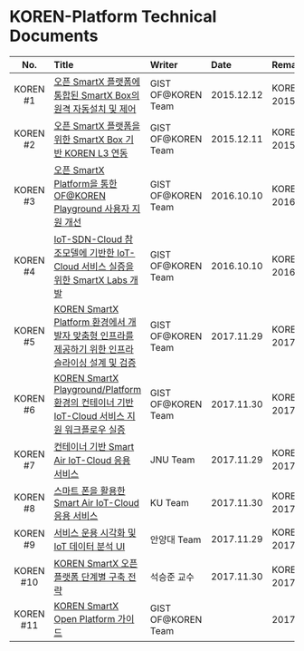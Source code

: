 # KOREN-Platform Technical Documents

|No.|Title|Writer|Date|Remarks  |
|:---:|:-----|:--------|:-----|:--------|
|KOREN #1|[오픈 SmartX 플랫폼에 통합된 SmartX Box의 원격 자동설치 및 제어](https://github.com/KOREN-Platform/Technical_Documents/blob/master/KOREN%2301_%EC%98%A4%ED%94%88%20SmartX%ED%94%8C%EB%9E%AB%ED%8F%BC%EC%97%90_%ED%86%B5%ED%95%A9%EB%90%9CSmartXBox%EC%9D%98_%EC%9B%90%EA%B2%A9%EC%9E%90%EB%8F%99%EC%84%A4%EC%B9%98%EB%B0%8F%EC%A0%9C%EC%96%B4_v1R1.pdf)|GIST OF@KOREN Team|2015.12.12|KOREN 2015 과제|
|KOREN #2|[오픈 SmartX 플랫폼을 위한 SmartX Box 기반 KOREN L3 연동](https://github.com/KOREN-Platform/Technical_Documents/blob/master/KOREN%2302_%EC%98%A4%ED%94%88SmartX%ED%94%8C%EB%9E%AB%ED%8F%BC%EC%9D%84_%EC%9C%84%ED%95%9C_SmartXBox%EA%B8%B0%EB%B0%98_KOREN_L3%EC%97%B0%EB%8F%99_v1R1.pdf)|GIST OF@KOREN Team|2015.12.11|KOREN 2015 과제|
|KOREN #3|[오픈 SmartX Platform을 통한 OF@KOREN Playground 사용자 지원 개선](https://github.com/KOREN-Platform/Technical_Documents/blob/master/KOREN%2303_%EC%98%A4%ED%94%88%20SmartX%20Platform%EC%9D%84%20%ED%86%B5%ED%95%9C%20OF%40KOREN%20Playground%20%EC%82%AC%EC%9A%A9%EC%9E%90%20%EC%A7%80%EC%9B%90%20%EA%B0%9C%EC%84%A0(GIST).pdf)|GIST OF@KOREN Team|2016.10.10|KOREN 2016 과제|
|KOREN #4|[IoT-SDN-Cloud 참조모델에 기반한 IoT-Cloud 서비스 실증을 위한 SmartX Labs 개발](https://github.com/KOREN-Platform/Technical_Documents/blob/master/KOREN%2304_IoT-SDN-Cloud%20%EC%B0%B8%EC%A1%B0%EB%AA%A8%EB%8D%B8%EC%97%90%20%EA%B8%B0%EB%B0%98%ED%95%9C%20IoT-Cloud%20%EC%84%9C%EB%B9%84%EC%8A%A4%20%EC%8B%A4%EC%A6%9D%EC%9D%84%20%EC%9C%84%ED%95%9C%20SmartX%20Labs%20%EA%B0%9C%EB%B0%9C%20(GIST).pdf)|GIST OF@KOREN Team|2016.10.10|KOREN 2016 과제|
|KOREN #5|[KOREN SmartX Platform 환경에서 개발자 맞춤형 인프라를 제공하기 위한 인프라 슬라이싱 설계 및 검증](https://github.com/KOREN-Platform/Technical_Documents/blob/master/KOREN%2305_KOREN%20SmartX%20Platform%20%ED%99%98%EA%B2%BD%EC%97%90%EC%84%9C%20%EA%B0%9C%EB%B0%9C%EC%9E%90%20%EB%A7%9E%EC%B6%A4%ED%98%95%20%EC%9D%B8%ED%94%84%EB%9D%BC%EB%A5%BC%20%EC%A0%9C%EA%B3%B5%ED%95%98%EA%B8%B0%20%EC%9C%84%ED%95%9C%20%EC%9D%B8%ED%94%84%EB%9D%BC%20%EC%8A%AC%EB%9D%BC%EC%9D%B4%EC%8B%B1%20%EC%84%A4%EA%B3%84%20%EB%B0%8F%20%EA%B2%80%EC%A6%9D(2017)-GIST.pdf)|GIST OF@KOREN Team|2017.11.29|KOREN 2017 과제|
|KOREN #6|[KOREN SmartX Playground/Platform 환경의 컨테이너 기반 IoT-Cloud 서비스 지원 워크플로우 실증](https://github.com/KOREN-Platform/Technical_Documents/blob/master/KOREN%2306_KOREN%20SmartX%20Playground%20Platform%20%ED%99%98%EA%B2%BD%EC%9D%98%20%EC%BB%A8%ED%85%8C%EC%9D%B4%EB%84%88%20%EA%B8%B0%EB%B0%98%20IoT-Cloud%20%EC%84%9C%EB%B9%84%EC%8A%A4%20%EC%A7%80%EC%9B%90%20%EC%9B%8C%ED%81%AC%ED%94%8C%EB%A1%9C%EC%9A%B0%20%EC%8B%A4%EC%A6%9D(2017)-GIST.pdf)|GIST OF@KOREN Team|2017.11.30|KOREN 2017 과제|
|KOREN #7|[컨테이너 기반 Smart Air IoT-Cloud 응용 서비스](https://github.com/KOREN-Platform/Technical_Documents/blob/master/KOREN%2307_%EC%BB%A8%ED%85%8C%EC%9D%B4%EB%84%88%20%EA%B8%B0%EB%B0%98%20Smart%20Air%20IoT-Cloud%20%EC%9D%91%EC%9A%A9%20%EC%84%9C%EB%B9%84%EC%8A%A4(2017)-%EC%A0%84%EB%82%A8%EB%8C%80%ED%95%99%EA%B5%90.pdf)|JNU Team|2017.11.29|KOREN 2017 과제|
|KOREN #8|[스마트 폰을 활용한 Smart Air IoT-Cloud 응용 서비스](https://github.com/KOREN-Platform/Technical_Documents/blob/master/KOREN%2308_%EC%8A%A4%EB%A7%88%ED%8A%B8%20%ED%8F%B0%EC%9D%84%20%ED%99%9C%EC%9A%A9%ED%95%9C%20Smart%20Air%20IoT-Cloud%20%EC%9D%91%EC%9A%A9%20%EC%84%9C%EB%B9%84%EC%8A%A4(2017)-%EA%B1%B4%EA%B5%AD%EB%8C%80%ED%95%99%EA%B5%90.pdf)|KU Team|2017.11.30|KOREN 2017 과제|
|KOREN #9|[서비스 운용 시각화 및 IoT 데이터 분석 UI](https://github.com/KOREN-Platform/Technical_Documents/blob/master/KOREN%2309_%EC%84%9C%EB%B9%84%EC%8A%A4%20%EC%9A%B4%EC%9A%A9%20%EC%8B%9C%EA%B0%81%ED%99%94%20%EB%B0%8F%20IoT%20%EB%8D%B0%EC%9D%B4%ED%84%B0%20%EB%B6%84%EC%84%9D%20UI(2017)-%EC%95%88%EC%96%91%EB%8C%80%ED%95%99%EA%B5%90.pdf)|안양대 Team|2017.11.29|KOREN 2017 과제|
|KOREN #10|[KOREN SmartX 오픈 플랫폼 단계별 구축 전략](https://github.com/KOREN-Platform/Technical_Documents/blob/master/KOREN%2310_KOREN%20SmartX%20Platform%20%EB%8B%A8%EA%B3%84%EB%B3%84%20%EA%B5%AC%EC%B6%95%20%EC%A0%84%EB%9E%B5(2017)-%EA%B2%BD%EB%B6%81%EB%8C%80%ED%95%99%EA%B5%90.pdf)|석승준 교수|2017.11.30|KOREN 2017 과제|
|KOREN #11|[KOREN SmartX Open Platform 가이드](https://github.com/KOREN-Platform/Technical_Documents/blob/master/KOREN%2311_KOREN%20SmartX%20Open%20Platform-Guide.pdf)|GIST OF@KOREN Team||2017.11.30|KOREN 2017 과제|
